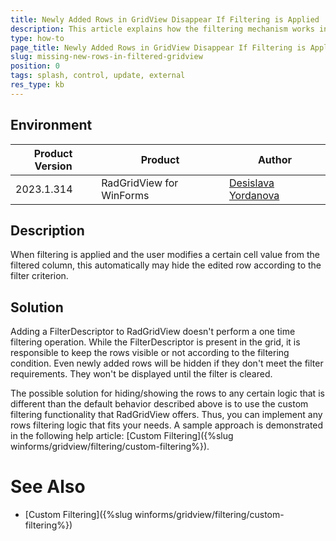 ```yaml
---
title: Newly Added Rows in GridView Disappear If Filtering is Applied
description: This article explains how the filtering mechanism works in the WinForms GridView.
type: how-to
page_title: Newly Added Rows in GridView Disappear If Filtering is Applied
slug: missing-new-rows-in-filtered-gridview
position: 0
tags: splash, control, update, external
res_type: kb
---
```


## Environment
 
|Product Version|Product|Author|
|----|----|----|
|2023.1.314|RadGridView for WinForms|[Desislava Yordanova](https://www.telerik.com/blogs/author/desislava-yordanova)|
 

## Description

When filtering is applied and the user modifies a certain cell value from the filtered column, this automatically may hide the edited row according to the filter criterion.  
 
## Solution 

Adding a FilterDescriptor to RadGridView doesn't perform a one time filtering operation. While the FilterDescriptor is present in the grid, it is responsible to keep the rows visible or not according to the filtering condition. Even newly added rows will be hidden if they don't meet the filter requirements. They won't be displayed until the filter is cleared. 

The possible solution for hiding/showing the rows to any certain logic that is different than the default behavior described above is to use the custom filtering functionality that RadGridView offers. Thus, you can implement any rows filtering  logic that fits your needs. A sample approach is demonstrated in the following help article: [Custom Filtering]({%slug winforms/gridview/filtering/custom-filtering%}).
 
# See Also

* [Custom Filtering]({%slug winforms/gridview/filtering/custom-filtering%})  




 

 
